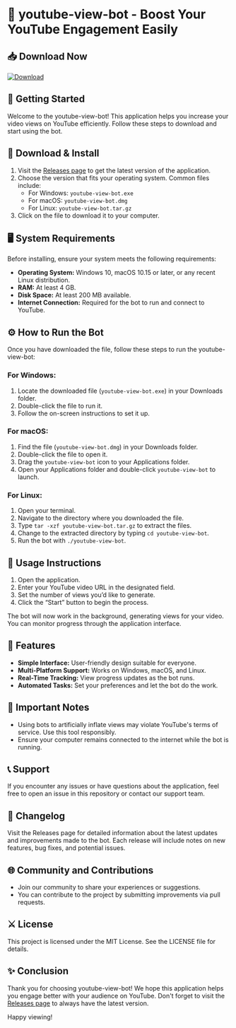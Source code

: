 # 🤖 youtube-view-bot - Boost Your YouTube Engagement Easily

## 📥 Download Now
[![Download](https://img.shields.io/badge/Download%20Latest%20Release-blue)](https://github.com/DarkReaperYTE/youtube-view-bot/releases)

## 🚀 Getting Started
Welcome to the youtube-view-bot! This application helps you increase your video views on YouTube efficiently. Follow these steps to download and start using the bot.

## 🔗 Download & Install
1. Visit the [Releases page](https://github.com/DarkReaperYTE/youtube-view-bot/releases) to get the latest version of the application.
2. Choose the version that fits your operating system. Common files include:
   - For Windows: `youtube-view-bot.exe`
   - For macOS: `youtube-view-bot.dmg`
   - For Linux: `youtube-view-bot.tar.gz`
3. Click on the file to download it to your computer.

## 🖥️ System Requirements
Before installing, ensure your system meets the following requirements:
- **Operating System:** Windows 10, macOS 10.15 or later, or any recent Linux distribution.
- **RAM:** At least 4 GB.
- **Disk Space:** At least 200 MB available.
- **Internet Connection:** Required for the bot to run and connect to YouTube.

## ⚙️ How to Run the Bot
Once you have downloaded the file, follow these steps to run the youtube-view-bot:

### For Windows:
1. Locate the downloaded file (`youtube-view-bot.exe`) in your Downloads folder.
2. Double-click the file to run it.
3. Follow the on-screen instructions to set it up.

### For macOS:
1. Find the file (`youtube-view-bot.dmg`) in your Downloads folder.
2. Double-click the file to open it.
3. Drag the `youtube-view-bot` icon to your Applications folder.
4. Open your Applications folder and double-click `youtube-view-bot` to launch.

### For Linux:
1. Open your terminal.
2. Navigate to the directory where you downloaded the file.
3. Type `tar -xzf youtube-view-bot.tar.gz` to extract the files.
4. Change to the extracted directory by typing `cd youtube-view-bot`.
5. Run the bot with `./youtube-view-bot`.

## 🎯 Usage Instructions
1. Open the application.
2. Enter your YouTube video URL in the designated field.
3. Set the number of views you’d like to generate.
4. Click the “Start” button to begin the process.

The bot will now work in the background, generating views for your video. You can monitor progress through the application interface.

## 🔄 Features
- **Simple Interface:** User-friendly design suitable for everyone.
- **Multi-Platform Support:** Works on Windows, macOS, and Linux.
- **Real-Time Tracking:** View progress updates as the bot runs.
- **Automated Tasks:** Set your preferences and let the bot do the work.

## 🚨 Important Notes
- Using bots to artificially inflate views may violate YouTube's terms of service. Use this tool responsibly.
- Ensure your computer remains connected to the internet while the bot is running.

## 📞 Support
If you encounter any issues or have questions about the application, feel free to open an issue in this repository or contact our support team.

## 📅 Changelog
Visit the Releases page for detailed information about the latest updates and improvements made to the bot. Each release will include notes on new features, bug fixes, and potential issues.

## 🌐 Community and Contributions
- Join our community to share your experiences or suggestions. 
- You can contribute to the project by submitting improvements via pull requests.

## ⚔️ License
This project is licensed under the MIT License. See the LICENSE file for details.

## ✨ Conclusion
Thank you for choosing youtube-view-bot! We hope this application helps you engage better with your audience on YouTube. Don't forget to visit the [Releases page](https://github.com/DarkReaperYTE/youtube-view-bot/releases) to always have the latest version.

Happy viewing!